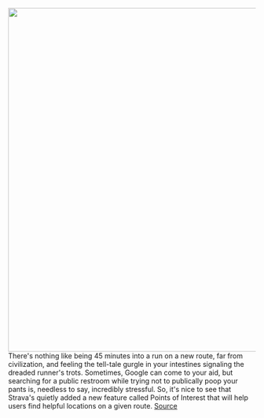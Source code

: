 <img src='https://cdn.vox-cdn.com/thumbor/pIUcOb9iS6hcFV0hI-21kfRqkBg=/0x0:3526x1678/1200x800/filters:focal(1481x557:2045x1121)/cdn.vox-cdn.com/uploads/chorus_image/image/70409244/Screen_Shot_2022_01_19_at_12.13.16_PM.0.png' width='700px' /><br/>
There's nothing like being 45 minutes into a run on a new route, far from civilization, and feeling the tell-tale gurgle in your intestines signaling the dreaded runner's trots. Sometimes, Google can come to your aid, but searching for a public restroom while trying not to publically poop your pants is, needless to say, incredibly stressful. So, it's nice to see that Strava's quietly added a new feature called Points of Interest that will help users find helpful locations on a given route.
<a href='https://www.theverge.com/2022/1/19/22891366/strava-routes-maps-points-of-interest-running'> Source <a/>